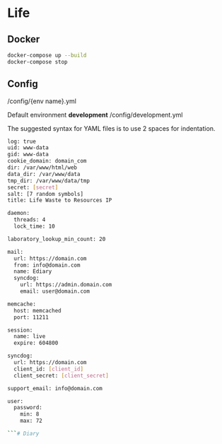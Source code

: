 Life
====

## Docker
```bash
docker-compose up --build
docker-compose stop
```

## Config
/config/{env name}.yml

Default environment __development__ /config/development.yml

The suggested syntax for YAML files is to use 2 spaces for indentation.


```bash
log: true
uid: www-data
gid: www-data
cookie_domain: domain_com
dir: /var/www/html/web
data_dir: /var/www/data
tmp_dir: /var/www/data/tmp
secret: [secret]
salt: [7 random symbols]
title: Life Waste to Resources IP

daemon:
  threads: 4
  lock_time: 10

laboratory_lookup_min_count: 20

mail:
  url: https://domain.com
  from: info@domain.com
  name: Ediary
  syncdog:
    url: https://admin.domain.com
    email: user@domain.com

memcache:
  host: memcached
  port: 11211

session:
  name: live
  expire: 604800

syncdog:
  url: https://domain.com
  client_id: [client_id]
  client_secret: [client_secret]

support_email: info@domain.com

user:
  password:
    min: 8
    max: 72

```# Diary
